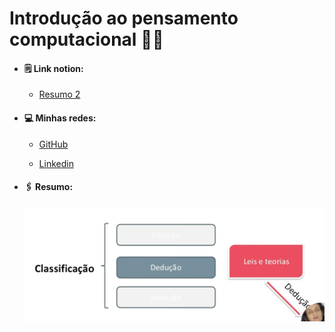 # Introdução ao pensamento computacional :man_scientist:

- ####  :spiral_notepad: Link notion: 

  - [Resumo 2](https://showy-secure-60e.notion.site/Introdu-o-Racioc-nio-l-gico-ea94b0d0a1ba4321a28ee42b8ead7bbb)

- ####  :computer: Minhas redes:

  - [GitHub](https://github.com/Brennez)

  - [Linkedin](https://www.linkedin.com/in/tchalisson-brenne-27911421b/)

- ####  :paperclips: Resumo: 

  ![Esquema](../assets/Untitled.png)
